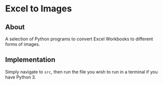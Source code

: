 # Excel to Images

## About

A selection of Python programs to convert Excel Workbooks to different forms of images.

## Implementation

Simply navigate to `src`, then run the file you wish to run in a terminal if you have Python 3.
